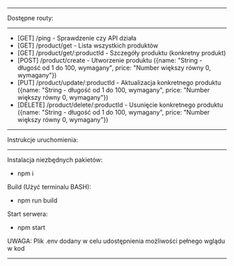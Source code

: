 ________________________
Dostępne routy:
________________________


  - [GET] /ping - Sprawdzenie czy API działa
  - [GET] /product/get - Lista wszystkich produktów
  - [GET] /product/get/:productId - Szczegóły produktu (konkretny produkt)
  - [POST] /product/create - Utworzenie produktu ({name: "String - długość od 1 do 100, wymagany", price: "Number większy równy 0, wymagany"})
  - [PUT] /product/update/:productId - Aktualizacja konkretnego produktu ({name: "String - długość od 1 do 100, wymagany", price: "Number większy równy 0, wymagany"})
  - [DELETE] /product/delete/:productId - Usunięcie konkretnego produktu ({name: "String - długość od 1 do 100, wymagany", price: "Number większy równy 0, wymagany"})


________________________

Instrukcje uruchomienia:
________________________

Instalacja niezbędnych pakietów:
  - npm i


Build (Użyć terminalu BASH):

  - npm run build


Start serwera:

  - npm start
  
 
 
UWAGA: Plik .env dodany w celu udostępnienia możliwości pełnego wglądu w kod
________________________
